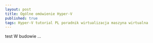 ```yaml
---
layout: post
title: Ogólne omówienie Hyper-V
published: true
tags: Hyper-V tutorial PL poradnik wirtualizacja maszyna wirtualna
---
```

test
W budowie ...